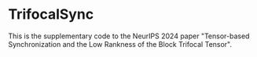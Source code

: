 # TrifocalSync
This is the supplementary code to the NeurIPS 2024 paper "Tensor-based Synchronization and the Low Rankness of the Block Trifocal Tensor".
